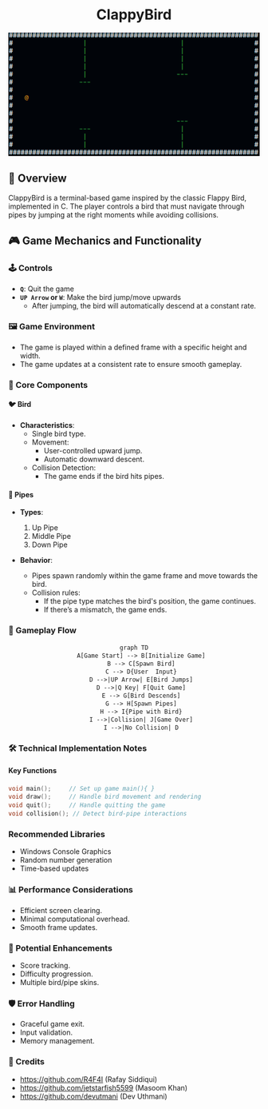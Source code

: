 
<div align="center">

# ClappyBird


![alt text](image.png)

</div>



## 📖 Overview
ClappyBird is a terminal-based game inspired by the classic Flappy Bird, implemented in C. The player controls a bird that must navigate through pipes by jumping at the right moments while avoiding collisions.

## 🎮 Game Mechanics and Functionality

### 🕹️ Controls
- **`Q`**: Quit the game
- **`UP Arrow` or `W`**: Make the bird jump/move upwards
  - After jumping, the bird will automatically descend at a constant rate.

### 🖼️ Game Environment
- The game is played within a defined frame with a specific height and width.
- The game updates at a consistent rate to ensure smooth gameplay.

### 🧩 Core Components

#### 🐦 Bird
- **Characteristics**:
  - Single bird type.
  - Movement:
    - User-controlled upward jump.
    - Automatic downward descent.
  - Collision Detection:
    - The game ends if the bird hits pipes.

#### 🚧 Pipes
- **Types**:
  1. Up Pipe
  2. Middle Pipe
  3. Down Pipe

- **Behavior**:
  - Pipes spawn randomly within the game frame and move towards the bird.
  - Collision rules:
    - If the pipe type matches the bird's position, the game continues.
    - If there’s a mismatch, the game ends.

### 🔄 Gameplay Flow

<div align="center">

```mermaid
graph TD
    A[Game Start] --> B[Initialize Game]
    B --> C[Spawn Bird]
    C --> D{User  Input}
    D -->|UP Arrow| E[Bird Jumps]
    D -->|Q Key| F[Quit Game]
    E --> G[Bird Descends]
    G --> H[Spawn Pipes]
    H --> I{Pipe with Bird}
    I -->|Collision| J[Game Over]
    I -->|No Collision| D
```

</div>



### 🛠️ Technical Implementation Notes

#### Key Functions

```C
void main();     // Set up game main(){ }
void draw();     // Handle bird movement and rendering
void quit();     // Handle quitting the game
void collision(); // Detect bird-pipe interactions
```

### Recommended Libraries
- Windows Console Graphics
- Random number generation
- Time-based updates
### 📊 Performance Considerations
- Efficient screen clearing.
- Minimal computational overhead.
- Smooth frame updates.
### 🚀 Potential Enhancements
- Score tracking.
- Difficulty progression.
- Multiple bird/pipe skins.
### 🛡️ Error Handling
- Graceful game exit.
- Input validation.
- Memory management.
### 🎉 Credits
- https://github.com/R4F4I (Rafay Siddiqui)
- https://github.com/jetstarfish5599 (Masoom Khan)
- https://github.com/devutmani (Dev Uthmani)

